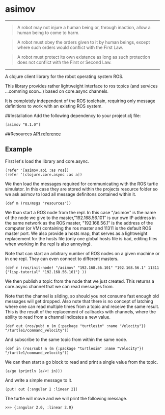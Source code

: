 # asimov

---

> A robot may not injure a human being or, through inaction, allow a human being to come to harm.

> A robot must obey the orders given to it by human beings, except where such orders would conflict with the First Law.

> A robot must protect its own existence as long as such protection does not conflict with the First or Second Law.

---

A clojure client library for the robot operating system ROS.

This library provides rather lightweight interface to ros topics (and services ...comming soon...) based on core.async channels.

It is completely independent of the ROS toolchain,
requiring only message definitions to work with an existing ROS system.

##Installation
Add the following dependency to your project.clj file:

    [asimov "0.1.0"]

##Resources
[API reference](http://raynes.github.com/laser/docs)
## Example
First let's load the library and core.async.

    (refer '[asimov.api :as ros])
    (refer '[clojure.core.async :as a])

We then load the messages required for communicating with the ROS turtle simulator. In this case they are stored within the projects resource folder
so we ask asimov to load all message definitons contained within it.

    (def m (ros/msgs "resources"))
    
We than start a ROS node from the repl. In this case "/asimov" is the name of the node we give to the master,"192.168.56.101" is our own IP address in the same network as the ROS master,  "192.168.56.1" is the
address of the computer (or VM) containing the ros master and 11311 is the default ROS master port. We also provide a hosts map, that serves as a lightweight replacement for the hosts file (only one global hosts file is bad, editing files when working in the repl is also annoying).

Note that  can start an arbitrary number of ROS nodes on a given machine or in one repl. They can even connect to different masters.

    (def n (ros/init-node! "/asimov" "192.168.56.101" "192.168.56.1" 11311 {"lisp-tutorial" "192.168.56.101"} ))

We then publish a topic from the node that we just created.
This returns a core.async channel that we can read messages from.

Note that the channel is sliding, so should you not consume fast enough old messages will get dropped.
Also note that there is no concept of latching where one can read multiple times from a topic and receive the same result. This is the result of the replacement of callbacks with channels, where the ability to read from a channel indicates a new value.

    (def out (ros/pub! n (m {:package "turtlesim" :name "Velocity"}) "/turtle1/command_velocity"))

And subscribe to the same topic from within the same node.

    (def in (ros/sub! n (m {:package "turtlesim" :name "Velocity"}) "/turtle1/command_velocity"))

We can then start a go block to read and print a single value from the topic.

    (a/go (println (a/<! in)))

And write a simple message to it.

    (put! out {:angular 2 :linear 2})

 The turtle will move and we will print the following message.
 
    >>> {:angular 2.0, :linear 2.0}
